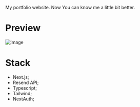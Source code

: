My portfolio website. Now You can know me a little bit better.

# Preview
![image](https://github.com/GogolProjects/portfolio/assets/150515902/a4d84914-f4d7-4168-a7f0-f867a0cd43ba)


# Stack

* Next.js;
* Resend API;
* Typescript;
* Tailwind;
* NextAuth;



